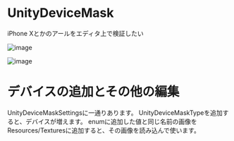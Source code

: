 # UnityDeviceMask
iPhone Xとかのアールをエディタ上で検証したい

![image](https://user-images.githubusercontent.com/1702680/41279931-b34291e4-6e68-11e8-8947-f733d1b8e814.png)

![image](https://user-images.githubusercontent.com/1702680/41279965-c75e94c0-6e68-11e8-97fa-d524a9965721.png)

# デバイスの追加とその他の編集

UnityDeviceMaskSettingsに一通りあります。
UnityDeviceMaskTypeを追加すると、デバイスが増えます。
enumに追加した値と同じ名前の画像をResources/Texturesに追加すると、その画像を読み込んで使います。
